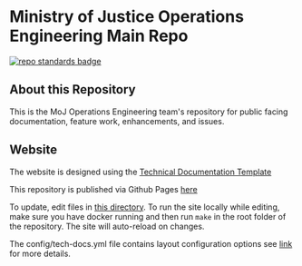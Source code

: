 # Ministry of Justice Operations Engineering Main Repo

[![repo standards badge](https://img.shields.io/badge/dynamic/json?color=blue&style=for-the-badge&logo=github&label=MoJ%20Compliant&query=%24.data%5B%3F%28%40.name%20%3D%3D%20%22operations-engineering%22%29%5D.status&url=https%3A%2F%2Foperations-engineering-reports.cloud-platform.service.justice.gov.uk%2Fgithub_repositories)](https://operations-engineering-reports.cloud-platform.service.justice.gov.uk/github_repositories#operations-engineering "Link to report")

## About this Repository

This is the MoJ Operations Engineering team's repository for public facing
documentation, feature work, enhancements, and issues.

## Website
The website is designed using the [Technical Documentation Template](https://tdt-documentation.london.cloudapps.digital/)

This repository is published via Github Pages [here](https://ministryofjustice.github.io/operations-engineering/#moj-operations-engineering)

To update, edit files in [this directory](https://github.com/ministryofjustice/operations-engineering/tree/main/source). To run the site locally while editing, make sure you have docker running and then run `make` in the root folder of the repository. The site will auto-reload on changes.


The config/tech-docs.yml file contains layout configuration options see [link](https://tdt-documentation.london.cloudapps.digital/configure_project/global_configuration/) for more details.
